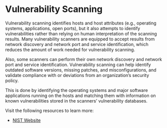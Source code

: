 # Vulnerability Scanning

Vulnerability scanning identifies hosts and host attributes
(e.g., operating systems, applications, open ports), but it also attempts to identify vulnerabilities rather
than relying on human interpretation of the scanning results. Many vulnerability scanners are equipped to
accept results from network discovery and network port and service identification, which reduces the
amount of work needed for vulnerability scanning.

Also, some scanners can perform their own network
discovery and network port and service identification. Vulnerability scanning can help identify outdated
software versions, missing patches, and misconfigurations, and validate compliance with or deviations
from an organization’s security policy.

This is done by identifying the operating systems and major
software applications running on the hosts and matching them with information on known vulnerabilities
stored in the scanners’ vulnerability databases.

Visit the following resources to learn more:

- [NIST Website](https://csrc.nist.gov/glossary/term/vulnerability_scanning)

